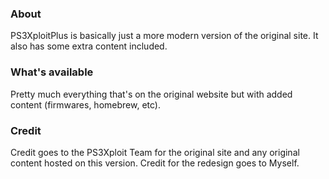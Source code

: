 ### About
PS3XploitPlus is basically just a more modern version of the original site. It also has some extra content included.

### What's available
Pretty much everything that's on the original website but with added content (firmwares, homebrew, etc).

### Credit
Credit goes to the PS3Xploit Team for the original site and any original content hosted on this version. Credit for the redesign goes to Myself.
